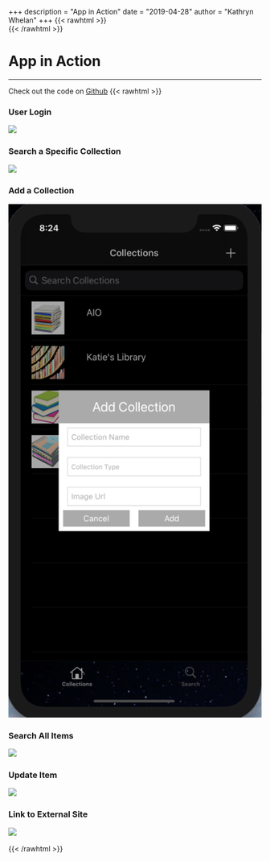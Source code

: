 +++
description = "App in Action"
date = "2019-04-28"
author = "Kathryn Whelan"
+++
{{< rawhtml >}}
<br />
{{< /rawhtml >}}
# App in Action
***
Check out the code on [Github](https://github.com/katiewhelan/Collections)
{{< rawhtml >}}
<h3>User Login</h3>
<img src="/images/swift/collect/Start3.gif" class="centergif" alt"App Login Page">
<h3>Search a Specific Collection</h3>
<img src="/images/swift/collect/SearchCollection3.gif" class="centergif" alt"App Login Page">
<h3>Add a Collection</h3>
<img src="/images/swift/collect/Alert.png" class="centergif" alt"App Login Page">
<h3>Search All Items</h3>
<img src="/images/swift/collect/SearchAll2.gif" class="centergif" alt"App Login Page">
<h3>Update Item</h3>
<img src="/images/swift/collect/Update2.gif" class="centergif" alt"App Login Page">

<h3>Link to External Site</h3>
<img src="/images/swift/collect/Link.gif" class="centergif" alt"App Login Page">


{{< /rawhtml >}}
